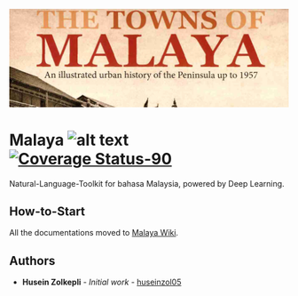 <p align="center">
    <img src="session/towns-of-malaya.jpg" alt="malaya logo" />
</p>

# Malaya ![alt text](https://travis-ci.org/DevconX/Malaya.svg?branch=master) [![Coverage Status-90](https://s3.amazonaws.com/assets.coveralls.io/badges/coveralls_95.svg)](https://coveralls.io/github/DevconX/Malaya?branch=master)
Natural-Language-Toolkit for bahasa Malaysia, powered by Deep Learning.

## How-to-Start

All the documentations moved to [Malaya Wiki](https://github.com/DevconX/Malaya/wiki).

## Authors

* **Husein Zolkepli** - *Initial work* - [huseinzol05](https://github.com/huseinzol05)
